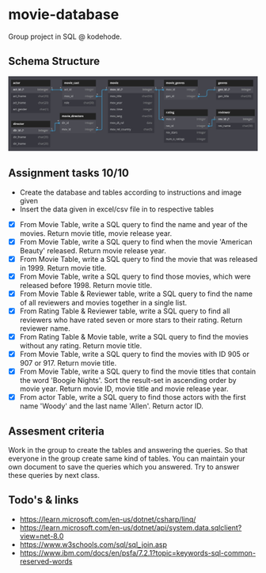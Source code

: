 # movie-database
Group project in SQL @ kodehode.

## Schema Structure
![Alt text](assets/visualization.jpg?raw=true "Visualization of projects schema structure")

## Assignment tasks 10/10
- Create the database and tables according to instructions and image given
- Insert the data given in excel/csv file in to respective tables
- [x] From Movie Table, write a SQL query to find the name and year of the movies. Return movie title, movie release year.
- [x] From Movie Table, write a SQL query to find when the movie 'American Beauty' released. Return movie release year.
- [x] From Movie Table, write a SQL query to find the movie that was released in 1999. Return movie title.
- [x] From Movie Table, write a SQL query to find those movies, which were released before 1998. Return movie title.
- [x] From Movie Table & Reviewer table, write a SQL query to find the name of all reviewers and movies together in a single list.
- [x] From Rating Table & Reviewer table, write a SQL query to find all reviewers who have rated seven or more stars to their rating. Return reviewer name.
- [x] From Rating Table & Movie table, write a SQL query to find the movies without any rating. Return movie title.
- [x] From Movie Table, write a SQL query to find the movies with ID 905 or 907 or 917. Return movie title.
- [x] From Movie Table, write a SQL query to find the movie titles that contain the word 'Boogie Nights'. Sort the result-set in ascending order by movie year. Return movie ID, movie title and movie release year.
- [x] From actor Table, write a SQL query to find those actors with the first name 'Woody' and the last name 'Allen'. Return actor ID.

## Assesment criteria
Work in the group to create the tables and answering the queries. So that everyone in the group create same kind of tables.
You can maintain your own document to save the queries which you answered. Try to answer these queries by next class.

## Todo's & links
- https://learn.microsoft.com/en-us/dotnet/csharp/linq/
- https://learn.microsoft.com/en-us/dotnet/api/system.data.sqlclient?view=net-8.0
- https://www.w3schools.com/sql/sql_join.asp
- https://www.ibm.com/docs/en/psfa/7.2.1?topic=keywords-sql-common-reserved-words